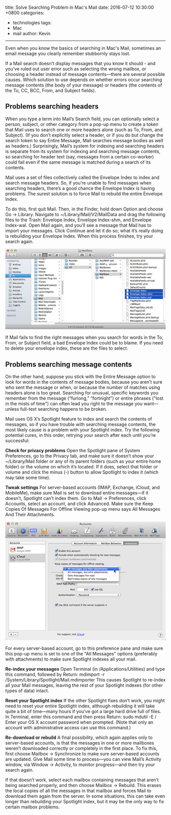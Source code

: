 title: Solve Searching Problem in Mac's Mail
date: 2016-07-12 10:30:00 +0800
categories:
 - technologies
tags:
 - Mac
 - mail
author: Kevin
---

Even when you know the basics of searching in Mac's Mail, sometimes an email message you clearly remember stubbornly stays lost. 

If a Mail search doesn’t display messages that you know it should - and you’ve ruled out user error such as selecting the wrong mailbox, or choosing a header instead of message contents—there are several possible causes. Which solution to use depends on whether errors occur searching message contents (the body of your message) or headers (the contents of the To, CC, BCC, From, and Subject fields).

<!-- more -->

## Problems searching headers

When you type a term into Mail’s Search field, you can optionally select a person, subject, or other category from a pop-up menu to create a token that Mail uses to search one or more headers alone (such as To, From, and Subject). (If you don’t explicitly select a header, or if you do but change the search token to say Entire Message, Mail searches message bodies as well as headers.) Surprisingly, Mail’s system for indexing and searching headers is separate from its system for indexing and searching message contents, so searching for header text (say, messages from a certain co-worker) could fail even if the same message is matched during a search of its contents.

Mail uses a set of files collectively called the Envelope Index to index and search message headers. So, if you’re unable to find messages when searching headers, there’s a good chance the Envelope Index is having problems. The surest solution is to force Mail to rebuild the entire Envelope Index.

To do this, first quit Mail. Then, in the Finder, hold down Option and choose Go -> Library. Navigate to ~/Library/Mail/V2/MailData and drag the following files to the Trash: Envelope Index, Envelope Index-shm, and Envelope Index-wal. Open Mail again, and you’ll see a message that Mail has to import your messages. Click Continue and let it do so; what it’s really doing is rebuilding your Envelope Index. When this process finishes, try your search again.

![envelopeindex.jpg](/images/posts/mac/envelopeindex.jpg)

If Mail fails to find the right messages when you search for words in the To, From, or Subject field, a bad Envelope Index could be to blame. If you need to delete your envelope index, these are the files to select.


## Problems searching message contents

On the other hand, suppose you stick with the Entire Message option to look for words in the contents of message bodies, because you aren’t sure who sent the message or when, or because the number of matches using headers alone is too great. Searching for unusual, specific keywords you remember from the message (“furlong,” “fortnight”) or entire phrases ("lost in the mists of time") can often lead you right to the message you want—unless full-text searching happens to be broken.

Mail uses OS X’s Spotlight feature to index and search the contents of messages, so if you have trouble with searching message contents, the most likely cause is a problem with your Spotlight index. Try the following potential cures, in this order, retrying your search after each until you’re successful:

**Check for privacy problems** Open the Spotlight pane of System Preferences, go to the Privacy tab, and make sure it doesn’t show your ~/Library/Mail folder or any of its parent folders (such as your entire home folder) or the volume on which it’s located. If it does, select that folder or volume and click the minus (-) button to allow Spotlight to index it (which may take some time).

**Tweak settings** For server-based accounts (IMAP, Exchange, iCloud, and MobileMe), make sure Mail is set to download entire messages—if it doesn’t, Spotlight can’t index them. Go to Mail -> Preferences, click Accounts, select an account, and click Advanced. Make sure the Keep Copies Of Messages For Offline Viewing pop-up menu says All Messages And Their Attachments.

![downloadall.jpg](/images/posts/mac/downloadall.jpg)

For every server-based account, go to this preference pane and make sure this pop-up menu is set to one of the "All Messages" options (preferably with attachments) to make sure Spotlight indexes all your mail.

**Re-index your messages** Open Terminal (in /Applications/Utilities) and type this command, followed by Return: mdimport -r /System/Library/Spotlight/Mail.mdimporter This causes Spotlight to re-index all your Mail messages, leaving the rest of your Spotlight indexes (for other types of data) intact.

**Reset your Spotlight index** If the other Spotlight fixes don’t work, you might need to reset your entire Spotlight index, although rebuilding it will take quite a bit of time—many hours if you’ve got a large hard drive full of files. In Terminal, enter this command and then press Return: sudo mdutil -E / Enter your OS X account password when prompted. (Note that only an account with administrative access can use this command.)

**Re-download or rebuild** A final possibility, which again applies only to server-based accounts, is that the messages in one or more mailboxes weren’t downloaded correctly or completely in the first place. To fix this, first choose Mailbox -> Synchronize to make sure server-based accounts are updated. Give Mail some time to process—you can view Mail’s Activity window, via Window -> Activity, to monitor progress—and then try your search again.

If that doesn’t work, select each mailbox containing messages that aren’t being searched properly, and then choose Mailbox -> Rebuild. This erases the local copies of all the messages in that mailbox and forces Mail to download them again from the server. In some situations, this can take even longer than rebuilding your Spotlight index, but it may be the only way to fix certain mailbox problems.
